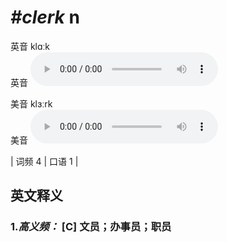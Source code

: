 # ***\#clerk*** n
英音 klɑːk  
英音
<audio src="./media/clerk-B.aac" controls="controls"></audio>

美音 klɜːrk  
美音
<audio src="./media/Clerk.aac" controls="controls"></audio>



| 词频 4 | 口语 1 |  

英文释义
---
### 1.*高义频：* **[C] 文员；办事员；职员**  


